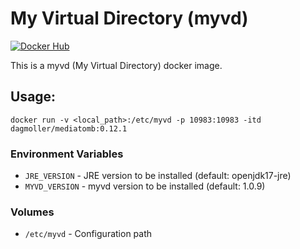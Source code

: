 
# My Virtual Directory (myvd)

[![Docker Hub](https://img.shields.io/badge/docker-dagmoller%2Fmyvd-008bb8.svg)](https://registry.hub.docker.com/r/dagmoller/myvd/)

This is a myvd (My Virtual Directory) docker image.

## Usage:

```shell
docker run -v <local_path>:/etc/myvd -p 10983:10983 -itd dagmoller/mediatomb:0.12.1
```

### Environment Variables

* `JRE_VERSION` - JRE version to be installed (default: openjdk17-jre)
* `MYVD_VERSION` - myvd version to be installed (default: 1.0.9)

### Volumes

* `/etc/myvd` - Configuration path

